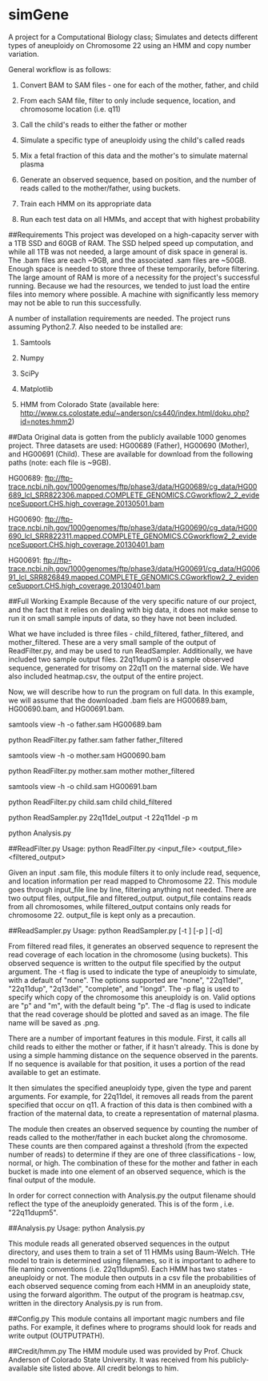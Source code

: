 # simGene
A project for a Computational Biology class; Simulates and detects different types of aneuploidy on Chromosome 22 using an HMM and copy number variation.

General workflow is as follows:

1. Convert BAM to SAM files - one for each of the mother, father, and child

2. From each SAM file, filter to only include sequence, location, and chromosome location (i.e. q11)

3. Call the child's reads to either the father or mother

4. Simulate a specific type of aneuploidy using the child's called reads

5. Mix a fetal fraction of this data and the mother's to simulate maternal plasma

6. Generate an observed sequence, based on position, and the number of reads called to the mother/father, using buckets.

7. Train each HMM on its appropriate data

8. Run each test data on all HMMs, and accept that with highest probability

##Requirements
This project was developed on a high-capacity server with a 1TB SSD and 60GB of RAM. The SSD helped speed up computation, and while all 1TB was not needed, a large amount of disk space in general is. The .bam files are each ~9GB, and the associated .sam files are ~50GB. Enough space is needed to store three of these temporarily, before filtering. 
The large amount of RAM is more of a necessity for the project's successful running. Because we had the resources, we tended to just load the entire files into memory where possible. A machine with significantly less memory may not be able to run this successfully. 

A number of installation requirements are needed. The project runs assuming Python2.7. Also needed to be installed are:

1.  Samtools

2.  Numpy

3.  SciPy

4.  Matplotlib

5.  HMM from Colorado State (available here: http://www.cs.colostate.edu/~anderson/cs440/index.html/doku.php?id=notes:hmm2)

##Data
Original data is gotten from the publicly available 1000 genomes project. Three datasets are used: HG00689 (Father), HG00690 (Mother), and HG00691 (Child). These are available for download from the following paths (note: each file is ~9GB). 

HG00689: ftp://ftp-trace.ncbi.nih.gov/1000genomes/ftp/phase3/data/HG00689/cg_data/HG00689_lcl_SRR822306.mapped.COMPLETE_GENOMICS.CGworkflow2_2_evidenceSupport.CHS.high_coverage.20130501.bam

HG00690: ftp://ftp-trace.ncbi.nih.gov/1000genomes/ftp/phase3/data/HG00690/cg_data/HG00690_lcl_SRR822311.mapped.COMPLETE_GENOMICS.CGworkflow2_2_evidenceSupport.CHS.high_coverage.20130401.bam

HG00691: ftp://ftp-trace.ncbi.nih.gov/1000genomes/ftp/phase3/data/HG00691/cg_data/HG00691_lcl_SRR826849.mapped.COMPLETE_GENOMICS.CGworkflow2_2_evidenceSupport.CHS.high_coverage.20130401.bam

##Full Working Example
Because of the very specific nature of our project, and the fact that it relies on dealing with big data, it does not make sense to run it on small sample inputs of data, so they have not been included.

What we have included is three files - child_filtered, father_filtered, and mother_filtered. These are a very small sample of the output of ReadFilter.py, and may be used to run ReadSampler. Additionally, we have included two sample output files. 22q11dupm0 is a sample observed sequence, generated for trisomy on 22q11 on the maternal side. We have also included heatmap.csv, the output of the entire project. 

Now, we will describe how to run the program on full data. In this example, we will assume that the downloaded .bam fiels are HG00689.bam, HG00690.bam, and HG00691.bam. 

samtools view -h -o father.sam HG00689.bam

python ReadFilter.py father.sam father father_filtered

samtools view -h -o mother.sam HG00690.bam

python ReadFilter.py mother.sam mother mother_filtered

samtools view -h -o child.sam HG00691.bam

python ReadFilter.py child.sam child child_filtered

python ReadSampler.py 22q11del_output -t 22q11del -p m

python Analysis.py


##ReadFilter.py
Usage: python ReadFilter.py <input_file> <output_file> <filtered_output>

Given an input .sam file, this module filters it to only include read, sequence, and location information per read mapped to Chromosome 22. This module goes through input_file line by line, filtering anything not needed. There are two output files, output_file and filtered_output. output_file contains reads from all chromosomes, while filtered_output contains only reads for chromosome 22. output_file is kept only as a precaution. 

##ReadSampler.py
Usage: python ReadSampler.py <output> [-t <type>] [-p <parent>] [-d]

From filtered read files, it generates an observed sequence to represent the read coverage of each location in the chromosome (using buckets). This observed sequence is written to the output file specified by the output argument. The -t flag is used to indicate the type of aneuploidy to simulate, with a default of "none". The options supported are "none", "22q11del", "22q11dup", "2q13del", "complete", and "longd". The -p flag is used to specify which copy of the chromosome this aneuploidy is on. Valid options are "p" and "m", with the default being "p". The -d flag is used to indicate that the read coverage should be plotted and saved as an image. The file name will be saved as <output>.png. 

There are a number of important features in this module. First, it calls all child reads to either the mother or father, if it hasn't already. This is done by using a simple hamming distance on the sequence observed in the parents. If no sequence is available for that position, it uses a portion of the read available to get an estimate. 

It then simulates the specified aneuploidy type, given the type and parent arguments. For example, for 22q11del, it removes all reads from the parent specified that occur on q11. A fraction of this data is then combined with a fraction of the maternal data, to create a representation of maternal plasma.

The module then creates an observed sequence by counting the number of reads called to the mother/father in each bucket along the chromosome. These counts are then compared against a threshold (from the expected number of reads) to determine if they are one of three classifications - low, normal, or high. The combination of these for the mother and father in each bucket is made into one element of an observed sequence, which is the final output of the module.

In order for correct connection with Analysis.py the output filename should reflect the type of the aneuploidy generated. This is of the form <type><parent><integer>, i.e. "22q11dupm5". 

##Analysis.py
Usage: python Analysis.py

This module reads all generated observed sequences in the output directory, and uses them to train a set of 11 HMMs using Baum-Welch. THe model to train is determined using filenames, so it is important to adhere to file naming conventions (i.e. 22q11dupm5). Each HMM has two states - aneuploidy or not. The module then outputs in a csv file the probabilities of each observed sequence coming from each HMM in an aneuploidy state, using the forward algorithm. The output of the program is heatmap.csv, written in the directory Analysis.py is run from.

##Config.py
This module contains all important magic numbers and file paths. For example, it defines where to programs should look for reads and write output (OUTPUTPATH). 

##Credit/hmm.py
The HMM module used was provided by Prof. Chuck Anderson of Colorado State University. It was received from his publicly-available site listed above. All credit belongs to him. 
